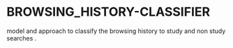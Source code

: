 # BROWSING_HISTORY-CLASSIFIER
model and approach to classify the browsing history to study and non study searches .
